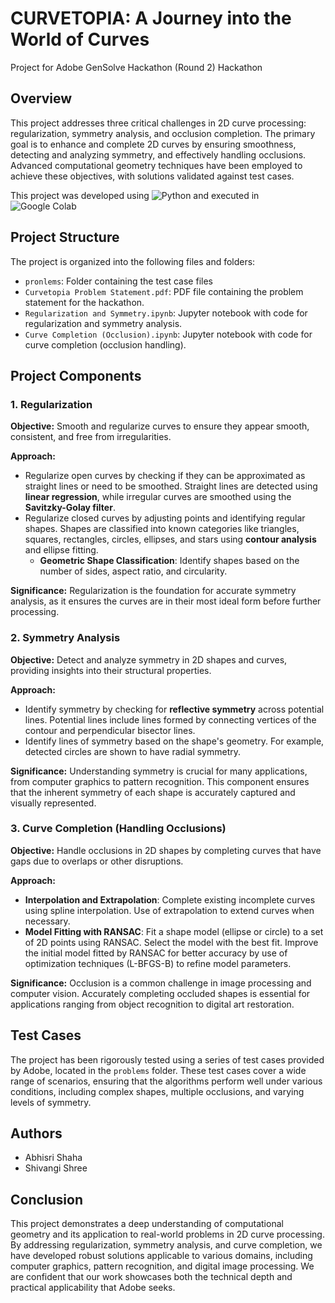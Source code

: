 # CURVETOPIA: A Journey into the World of Curves
Project for Adobe GenSolve Hackathon (Round 2) Hackathon

## Overview
This project addresses three critical challenges in 2D curve processing: regularization, symmetry analysis, and occlusion completion. The primary goal is to enhance and complete 2D curves by ensuring smoothness, detecting and analyzing symmetry, and effectively handling occlusions. Advanced computational geometry techniques have been employed to achieve these objectives, with solutions validated against test cases.

This project was developed using ![Python](https://img.shields.io/badge/python-3.10-blue) and executed in ![Google Colab](https://img.shields.io/badge/Google%20Colab-F9AB00?logo=google-colab&logoColor=white)

## Project Structure

The project is organized into the following files and folders:

- `pronlems`: Folder containing the test case files
- `Curvetopia Problem Statement.pdf`: PDF file containing the problem statement for the hackathon.
- `Regularization and Symmetry.ipynb`: Jupyter notebook with code for regularization and symmetry analysis.
- `Curve Completion (Occlusion).ipynb`: Jupyter notebook with code for curve completion (occlusion handling).

## Project Components

### 1. Regularization
**Objective:** Smooth and regularize curves to ensure they appear smooth, consistent, and free from irregularities.

**Approach:**
- Regularize open curves by checking if they can be approximated as straight lines or need to be smoothed. Straight lines are detected using **linear regression**, while irregular curves are smoothed using the **Savitzky-Golay filter**.
- Regularize closed curves by adjusting points and identifying regular shapes. Shapes are classified into known categories like triangles, squares, rectangles, circles, ellipses, and stars using **contour analysis** and ellipse fitting.
  - **Geometric Shape Classification**: Identify shapes based on the number of sides, aspect ratio, and circularity.

**Significance:** Regularization is the foundation for accurate symmetry analysis, as it ensures the curves are in their most ideal form before further processing.


### 2. Symmetry Analysis
**Objective:** Detect and analyze symmetry in 2D shapes and curves, providing insights into their structural properties.

**Approach:**
-  Identify symmetry by checking for **reflective symmetry** across potential lines. Potential lines include lines formed by connecting vertices of the contour and perpendicular bisector lines.
-  Identify lines of symmetry based on the shape's geometry. For example, detected circles are shown to have radial symmetry.

**Significance:** Understanding symmetry is crucial for many applications, from computer graphics to pattern recognition. This component ensures that the inherent symmetry of each shape is accurately captured and visually represented.

### 3. Curve Completion (Handling Occlusions)
**Objective:** Handle occlusions in 2D shapes by completing curves that have gaps due to overlaps or other disruptions.

**Approach:**
- **Interpolation and Extrapolation**: Complete existing incomplete curves using spline interpolation. Use of extrapolation to extend curves when necessary.
- **Model Fitting with RANSAC**: Fit a shape model (ellipse or circle) to a set of 2D points using RANSAC. Select the model with the best fit. Improve the initial model fitted by RANSAC for better accuracy by use of optimization techniques (L-BFGS-B) to refine model parameters.

**Significance:** Occlusion is a common challenge in image processing and computer vision. Accurately completing occluded shapes is essential for applications ranging from object recognition to digital art restoration.

## Test Cases
The project has been rigorously tested using a series of test cases provided by Adobe, located in the `problems` folder. These test cases cover a wide range of scenarios, ensuring that the algorithms perform well under various conditions, including complex shapes, multiple occlusions, and varying levels of symmetry.

## Authors
- Abhisri Shaha
- Shivangi Shree

## Conclusion
This project demonstrates a deep understanding of computational geometry and its application to real-world problems in 2D curve processing. By addressing regularization, symmetry analysis, and curve completion, we have developed robust solutions applicable to various domains, including computer graphics, pattern recognition, and digital image processing. We are confident that our work showcases both the technical depth and practical applicability that Adobe seeks.

